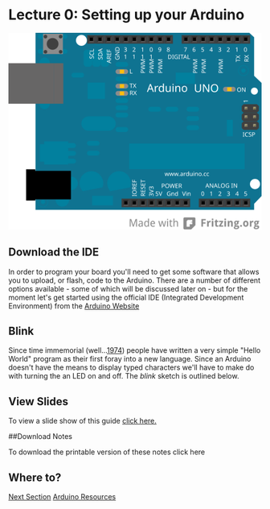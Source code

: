 # Lecture 0: Setting up your Arduino

![Arduino Uno](img/uno.svg "Arduino Uno")

## Download the IDE
In order to program your board you'll need to get some software that allows you to upload, or flash, code to the Arduino. There are a number of different options available - some of which will be discussed later on - but for the moment let's get started using the official IDE (Integrated Development Environment) from the <a href="https://arduino.cc/download" target="_blank">Arduino Website</a>

## Blink

Since time immemorial (well...[1974](http://en.wikipedia.org/wiki/%22Hello,_World!%22_program#History)) people have written a very simple "Hello World" program as their first foray into a new language. Since an Arduino doesn't have the means to display typed characters we'll have to make do with turning the an LED on and off. The _blink_ sketch is outlined below.

<code data-gist-id="733c75eac70f8a806015"></code>


## View Slides

To view a slide show of this guide <a href="00set_up_slides.html" target="_blank">click here.</a>



##Download Notes

To download the printable version of these notes click here

## Where to?

<a href="mdwiki#!lights.md" class="btn btn-primary"> Next Section</a>  <a href="https://domhnallohanlon.github.io/arduinonotes" class="btn btn-success"> Arduino Resources</a>